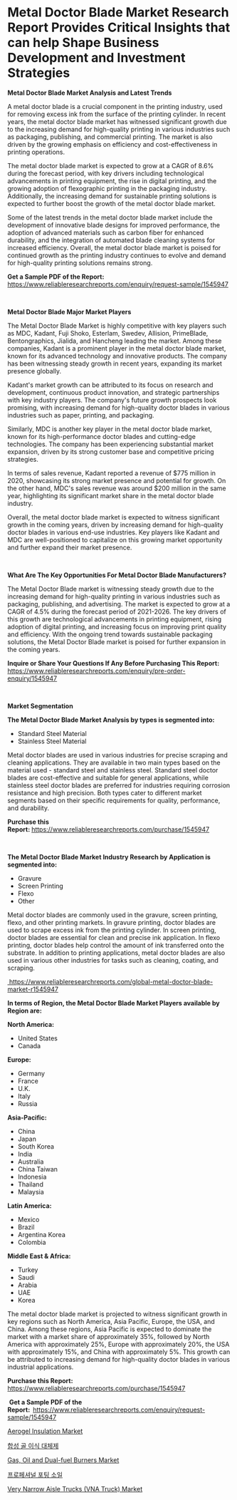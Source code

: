 <p><h1>Metal Doctor Blade Market Research Report Provides Critical Insights that can help Shape Business Development and Investment Strategies</h1></p><p><strong>Metal Doctor Blade Market Analysis and Latest Trends</strong></p>
<p><p>A metal doctor blade is a crucial component in the printing industry, used for removing excess ink from the surface of the printing cylinder. In recent years, the metal doctor blade market has witnessed significant growth due to the increasing demand for high-quality printing in various industries such as packaging, publishing, and commercial printing. The market is also driven by the growing emphasis on efficiency and cost-effectiveness in printing operations.</p><p>The metal doctor blade market is expected to grow at a CAGR of 8.6% during the forecast period, with key drivers including technological advancements in printing equipment, the rise in digital printing, and the growing adoption of flexographic printing in the packaging industry. Additionally, the increasing demand for sustainable printing solutions is expected to further boost the growth of the metal doctor blade market.</p><p>Some of the latest trends in the metal doctor blade market include the development of innovative blade designs for improved performance, the adoption of advanced materials such as carbon fiber for enhanced durability, and the integration of automated blade cleaning systems for increased efficiency. Overall, the metal doctor blade market is poised for continued growth as the printing industry continues to evolve and demand for high-quality printing solutions remains strong.</p></p>
<p><strong>Get a Sample PDF of the Report:&nbsp;</strong> <a href="https://www.reliableresearchreports.com/enquiry/request-sample/1545947">https://www.reliableresearchreports.com/enquiry/request-sample/1545947</a></p>
<p>&nbsp;</p>
<p><strong>Metal Doctor Blade Major Market Players</strong></p>
<p><p>The Metal Doctor Blade Market is highly competitive with key players such as MDC, Kadant, Fuji Shoko, Esterlam, Swedev, Allision, PrimeBlade, Bentongraphics, Jialida, and Hancheng leading the market. Among these companies, Kadant is a prominent player in the metal doctor blade market, known for its advanced technology and innovative products. The company has been witnessing steady growth in recent years, expanding its market presence globally.</p><p>Kadant's market growth can be attributed to its focus on research and development, continuous product innovation, and strategic partnerships with key industry players. The company's future growth prospects look promising, with increasing demand for high-quality doctor blades in various industries such as paper, printing, and packaging.</p><p>Similarly, MDC is another key player in the metal doctor blade market, known for its high-performance doctor blades and cutting-edge technologies. The company has been experiencing substantial market expansion, driven by its strong customer base and competitive pricing strategies.</p><p>In terms of sales revenue, Kadant reported a revenue of $775 million in 2020, showcasing its strong market presence and potential for growth. On the other hand, MDC's sales revenue was around $200 million in the same year, highlighting its significant market share in the metal doctor blade industry.</p><p>Overall, the metal doctor blade market is expected to witness significant growth in the coming years, driven by increasing demand for high-quality doctor blades in various end-use industries. Key players like Kadant and MDC are well-positioned to capitalize on this growing market opportunity and further expand their market presence.</p></p>
<p>&nbsp;</p>
<p><strong>What Are The Key Opportunities For Metal Doctor Blade Manufacturers?</strong></p>
<p><p>The Metal Doctor Blade market is witnessing steady growth due to the increasing demand for high-quality printing in various industries such as packaging, publishing, and advertising. The market is expected to grow at a CAGR of 4.5% during the forecast period of 2021-2026. The key drivers of this growth are technological advancements in printing equipment, rising adoption of digital printing, and increasing focus on improving print quality and efficiency. With the ongoing trend towards sustainable packaging solutions, the Metal Doctor Blade market is poised for further expansion in the coming years.</p></p>
<p><strong>Inquire or Share Your Questions If Any Before Purchasing This Report:</strong> <a href="https://www.reliableresearchreports.com/enquiry/pre-order-enquiry/1545947">https://www.reliableresearchreports.com/enquiry/pre-order-enquiry/1545947</a></p>
<p>&nbsp;</p>
<p><strong>Market Segmentation</strong></p>
<p><strong>The Metal Doctor Blade Market Analysis by types is segmented into:</strong></p>
<p><ul><li>Standard Steel Material</li><li>Stainless Steel Material</li></ul></p>
<p><p>Metal doctor blades are used in various industries for precise scraping and cleaning applications. They are available in two main types based on the material used - standard steel and stainless steel. Standard steel doctor blades are cost-effective and suitable for general applications, while stainless steel doctor blades are preferred for industries requiring corrosion resistance and high precision. Both types cater to different market segments based on their specific requirements for quality, performance, and durability.</p></p>
<p><strong>Purchase this Report:&nbsp;</strong><a href="https://www.reliableresearchreports.com/purchase/1545947">https://www.reliableresearchreports.com/purchase/1545947</a></p>
<p>&nbsp;</p>
<p><strong>The Metal Doctor Blade Market Industry Research by Application is segmented into:</strong></p>
<p><ul><li>Gravure</li><li>Screen Printing</li><li>Flexo</li><li>Other</li></ul></p>
<p><p>Metal doctor blades are commonly used in the gravure, screen printing, flexo, and other printing markets. In gravure printing, doctor blades are used to scrape excess ink from the printing cylinder. In screen printing, doctor blades are essential for clean and precise ink application. In flexo printing, doctor blades help control the amount of ink transferred onto the substrate. In addition to printing applications, metal doctor blades are also used in various other industries for tasks such as cleaning, coating, and scraping.</p></p>
<p><a href="https://www.reliableresearchreports.com/global-metal-doctor-blade-market-r1545947">&nbsp;https://www.reliableresearchreports.com/global-metal-doctor-blade-market-r1545947</a></p>
<p><strong>In terms of Region, the Metal Doctor Blade Market Players available by Region are:</strong></p>
<p>
    <p> <strong> North America: </strong>
        <ul>
            <li>United States</li>
            <li>Canada</li>
        </ul>
        </p> 
    <p> <strong> Europe: </strong>
        <ul>
            <li>Germany</li>
            <li>France</li>
            <li>U.K.</li>
            <li>Italy</li>
            <li>Russia</li>
        </ul>
        </p> 
    <p> <strong> Asia-Pacific: </strong>
        <ul>
            <li>China</li>
            <li>Japan</li>
            <li>South Korea</li>
            <li>India</li>
            <li>Australia</li>
            <li>China Taiwan</li>
            <li>Indonesia</li>
            <li>Thailand</li>
            <li>Malaysia</li>
        </ul>
        </p> 
    <p> <strong> Latin America: </strong>
        <ul>
            <li>Mexico</li>
            <li>Brazil</li>
            <li>Argentina Korea</li>
            <li>Colombia</li>
        </ul>
        </p> 
    <p> <strong> Middle East & Africa: </strong>
        <ul>
            <li>Turkey</li>
            <li>Saudi</li>
            <li>Arabia</li>
            <li>UAE</li>
            <li>Korea</li>
        </ul>
    </p>
    </p>
<p><p>The metal doctor blade market is projected to witness significant growth in key regions such as North America, Asia Pacific, Europe, the USA, and China. Among these regions, Asia Pacific is expected to dominate the market with a market share of approximately 35%, followed by North America with approximately 25%, Europe with approximately 20%, the USA with approximately 15%, and China with approximately 5%. This growth can be attributed to increasing demand for high-quality doctor blades in various industrial applications.</p></p>
<p><strong>Purchase this Report: </strong><a href="https://www.reliableresearchreports.com/purchase/1545947">https://www.reliableresearchreports.com/purchase/1545947</a></p>
<p>&nbsp;<strong>Get a Sample PDF of the Report:&nbsp;&nbsp;</strong><a href="https://www.reliableresearchreports.com/enquiry/request-sample/1545947">https://www.reliableresearchreports.com/enquiry/request-sample/1545947</a></p>
<p><strong></strong></p>
<p><p><a href="https://issuu.com/reportprime-2/docs/aerogel-insulation-market-size-2030.pptx">Aerogel Insulation Market</a></p><p><a href="https://github.com/KellyLyncyh543964/Market-Research-Report-List-1/blob/main/565408436397.md">합성 골 이식 대체제</a></p><p><a href="https://github.com/gamblestampleyjenny50m5sl6/Market-Research-Report-List-2/blob/main/gas-oil-and-dual-fuel-burners-market.md">Gas, Oil and Dual-fuel Burners Market</a></p><p><a href="https://github.com/rcabello548/Market-Research-Report-List-1/blob/main/820302136398.md">프로페셔널 포팅 소일</a></p><p><a href="https://github.com/nicholepatriciadoylenwnrjr0/Market-Research-Report-List-2/blob/main/very-narrow-aisle-trucks-vna-truck-market.md">Very Narrow Aisle Trucks (VNA Truck) Market</a></p></p>